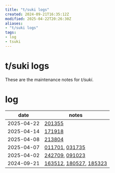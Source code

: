 ```yaml
---
title: "t/suki logs"
created: 2024-09-21T16:35:12Z
modified: 2025-04-22T20:26:30Z
aliases:
- "t/suki logs"
tags:
- log
- tsuki
---
```


# t/suki logs

These are the maintenance notes for _t/suki_.

# log

| date | notes |
|------|-------|
| <span class="timestamp">2025-04-22</span> | [201355](../entries/20250422201355.md) |
| <span class="timestamp">2025-04-14</span> | [171918](../entries/20250414171918.md) |
| <span class="timestamp">2025-04-08</span> | [213804](../entries/20250408213804.md) |
| <span class="timestamp">2025-04-07</span> | [011701](../entries/20250407011701.md), [031735](../entries/20250407031735.md) |
| <span class="timestamp">2025-04-02</span> | [242709](../entries/20250402242709.md), [091023](../entries/20250402091023.md) |
| <span class="timestamp">2024-09-21</span> | [163512](../entries/20240921163512.md), [180527](../entries/20240921180527.md), [185323](../entries/20240921185323.md)|
